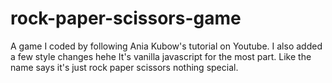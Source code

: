 # rock-paper-scissors-game
A game I coded by following Ania Kubow's tutorial on Youtube. I also added a few style changes hehe
It's vanilla javascript for the most part.
Like the name says it's just rock paper scissors nothing special.
